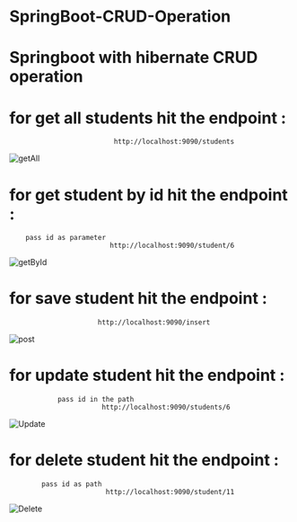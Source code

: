 # SpringBoot-CRUD-Operation
# Springboot with hibernate CRUD operation

  # for get all students hit the endpoint :
                              http://localhost:9090/students
                    
![getAll](https://user-images.githubusercontent.com/70074096/177980271-abaf955e-fa4d-4d70-a60b-78cc7a396914.png)

# for get  student by id  hit the endpoint :
        pass id as parameter
                             http://localhost:9090/student/6

![getById](https://user-images.githubusercontent.com/70074096/177980278-1dc0db61-6a05-4745-8c05-ad6ebfca2046.png)


# for save student  hit the endpoint :

                          http://localhost:9090/insert



![post](https://user-images.githubusercontent.com/70074096/177982531-438775e4-fbb9-403b-97c0-33cd75d9bdd5.png)


   # for update student  hit the endpoint :
                pass id in the path 
                           http://localhost:9090/students/6


![Update](https://user-images.githubusercontent.com/70074096/177980287-985407b2-1b62-4f67-b61c-b47cb0f43c44.png)


# for delete student  hit the endpoint :
            pass id as path 
                            http://localhost:9090/student/11

![Delete](https://user-images.githubusercontent.com/70074096/177980293-397c566c-00e3-49b0-a3fd-aed59d439880.png)
